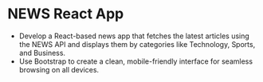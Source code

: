 # NEWS React App

* Develop a React-based news app that fetches the latest articles using the NEWS API and displays them by
categories like Technology, Sports, and Business.
* Use Bootstrap to create a clean, mobile-friendly interface for seamless browsing on all devices.
